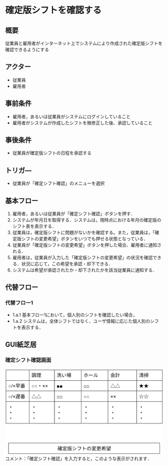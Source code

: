# 確定版シフトを確認する
## 概要

従業員と雇用者がインターネット上でシステムにより作成された確定版シフトを確認できるようにする

## アクター

- 従業員  
- 雇用者


## 事前条件

- 雇用者，あるいは従業員がシステムにログインしていること  
- 雇用者がシステムが作成したシフトを微修正した後、承認していること

## 事後条件

- 従業員が確定版シフトの日程を承認する

## トリガ―

- 従業員が「確定シフト確認」のメニューを選択

## 基本フロー

1. 雇用者，あるいは従業員が「確定シフト確認」ボタンを押す．  
2. システムが年月日を取得する．システムは，現時点における年月の確定版のシフト表を表示する．  
3. 従業員は，確定版シフトに問題がないかを確認する。また，従業員は，「確定版シフトの変更希望」ボタンをいつでも押せる状態となっている．  
4. 従業員が「確定版シフトの変更希望」ボタンを押した場合、雇用者に通知される．  
5. 雇用者は，従業員が入力した「確定版シフトの変更希望」の状況を確認できる．状況に応じて，この希望を承認・却下できる．  
6. システムは希望が承認されたか・却下されたかを該当従業員に通知する．

## 代替フロー

### 代替フロー1

- 1.a.1  基本フロー1において，個人別のシフトを確認したい場合，  
- 1.a.2  システムは，全体シフトではなく、ユーザ情報に応じた個人別のシフトを表示する．

## GUI紙芝居
### 確定シフト確認画面
![](./img/usecase05_final.png)
コメント：「確定シフト確認」を入力すると，このような表示がされます．